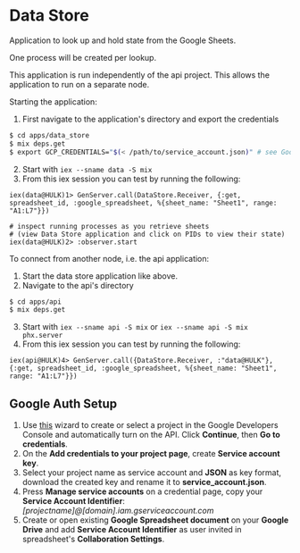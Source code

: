 # Data Store

Application to look up and hold state from the Google Sheets.

One process will be created per lookup.

This application is run independently of the api project. This allows the application to run
on a separate node.

Starting the application:

1. First navigate to the application's directory and export the credentials

```bash
$ cd apps/data_store
$ mix deps.get
$ export GCP_CREDENTIALS="$(< /path/to/service_account.json)" # see Google Auth Setup below
```

2. Start with `iex --sname data -S mix`
3. From this iex session you can test by running the following:

```
iex(data@HULK)1> GenServer.call(DataStore.Receiver, {:get, spreadsheet_id, :google_spreadsheet, %{sheet_name: "Sheet1", range: "A1:L7"}})

# inspect running processes as you retrieve sheets
# (view Data Store application and click on PIDs to view their state)
iex(data@HULK)2> :observer.start

```

To connect from another node, i.e. the api application:

1. Start the data store application like above.
2. Navigate to the api's directory

```bash
$ cd apps/api
$ mix deps.get
```

3. Start with `iex --sname api -S mix` or `iex --sname api -S mix phx.server`
4. From this iex session you can test by running the following:

```
iex(api@HULK)4> GenServer.call({DataStore.Receiver, :"data@HULK"}, {:get, spreadsheet_id, :google_spreadsheet, %{sheet_name: "Sheet1", range: "A1:L7"}})

```

## Google Auth Setup
1. Use [this](https://console.developers.google.com/start/api?id=sheets.googleapis.com) wizard to create or select a project in the Google Developers Console and automatically turn on the API. Click __Continue__, then __Go to credentials__.
2. On the __Add credentials to your project page__, create __Service account key__.
3. Select your project name as service account and __JSON__ as key format, download the created key and rename it to __service_account.json__.
4. Press __Manage service accounts__ on a credential page, copy your __Service Account Identifier__: _[projectname]@[domain].iam.gserviceaccount.com_
5. Create or open existing __Google Spreadsheet document__ on your __Google Drive__ and add __Service Account Identifier__ as user invited in spreadsheet's __Collaboration Settings__.

